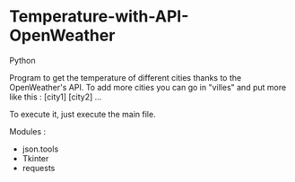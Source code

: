 # Temperature-with-API-OpenWeather

Python

Program to get the temperature of different cities thanks to the OpenWeather's API.
To add more cities you can go in "villes" and put more like this :
[city1] [city2] ...

To execute it, just execute the main file.

Modules :
  - json.tools
  - Tkinter
  - requests
